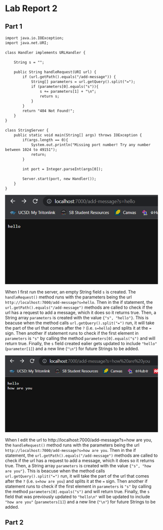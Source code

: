 # **Lab Report 2**
## Part 1
```
import java.io.IOException;
import java.net.URI;

class Handler implements URLHandler {

    String s = "";

    public String handleRequest(URI url) {
        if (url.getPath().equals("/add-message")) {
            String[] parameters = url.getQuery().split("=");
            if (parameters[0].equals("s")){
                s += parameters[1] + "\n";
                return s;
            }
        } 
        return "404 Not Found!";
    }
}

class StringServer {
    public static void main(String[] args) throws IOException {
        if(args.length == 0){
            System.out.println("Missing port number! Try any number between 1024 to 49151");
            return;
        }

        int port = Integer.parseInt(args[0]);

        Server.start(port, new Handler());
    }
}
```
![Image](lr2_p1.2.png)


When I first run the server, an empty String field `s` is created. The `handleRequest()` method runs with the parameters being the url `http://localhost:7000/add-message?s=hello`. Then in the if statement, the `url.getPath().equals("/add-message")` methods are called to check if the url has a request to add a message, which it does so it returns true. Then, a String array `parameters` is created with the value `{"s", "hello"}`. This is beacuse when the method calls `url.getQuery().split("=")` run, it will take the part of the url that comes after the `?` (i.e. `s=hello`) and splits it at the `=` sign. Then another if statement runs to check if the first element in `parameters` is `"s"` by calling the method `parameters[0].equals("s")` and will return true. Finally, the `s` field created ealier gets updated to include `"hello"` (`parameter[1]`) and a new line (`"\n"`) for future Strings to be added.


![Image](lr2_p1.3.png)


When I edit the url to http://localhost:7000/add-message?s=how are you, the `handleRequest()` method runs with the parameters being the url `http://localhost:7000/add-message?s=how are you`. Then in the if statement, the `url.getPath().equals("/add-message")` methods are called to check if the url has a request to add a message, which it does so it returns true. Then, a String array `parameters` is created with the value `{"s", "how are you"}`. This is beacuse when the method calls `url.getQuery().split("=")` run, it will take the part of the url that comes after the `?` (i.e. `s=how are you`) and splits it at the `=` sign. Then another if statement runs to check if the first element in `parameters` is `"s"` by calling the method `parameters[0].equals("s")` and will return true. Finally, the `s` field that was previously updated to `"hello\n"` will be updated to include `"how are you"` (`parameters[1]`) and a new line (`"\n"`) for future Strings to be added.


## Part 2
